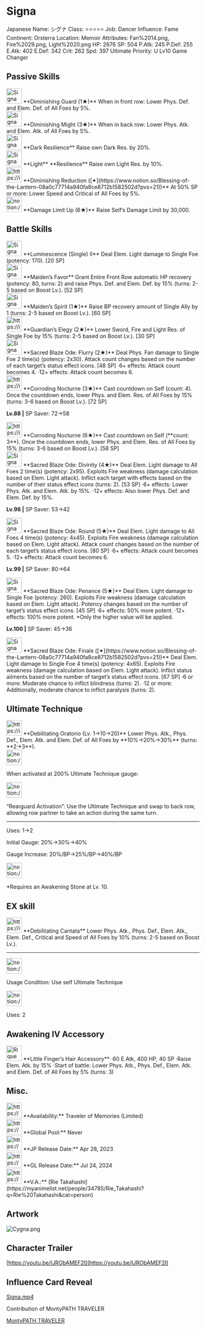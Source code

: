 # Signa

Japanese Name: シグナ
Class: ⭐️⭐️⭐️⭐️⭐️
Job: Dancer
Influence: Fame
Continent: Orsterra
Location: Memoir
Attributes: Fan%2014.png, Fire%2029.png, Light%2020.png
HP: 2676
SP: 504
P.Atk: 245
P.Def: 255
E.Atk: 402
E.Def: 342
Crit: 262
Spd: 397
Ultimate Priority: U Lv10 Game Changer

## Passive Skills

<aside>
<img src="Signa%201f2215a0efde439985de36ab8b4308fb/Phys_Def_Drain.png" alt="Signa%201f2215a0efde439985de36ab8b4308fb/Phys_Def_Drain.png" width="40px" /> **Diminishing Guard (1★)**
When in front row: Lower Phys. Def. and Elem. Def. of All Foes by 5%.

</aside>

<aside>
<img src="Signa%201f2215a0efde439985de36ab8b4308fb/Phys_Atk_Drain_copia.png" alt="Signa%201f2215a0efde439985de36ab8b4308fb/Phys_Atk_Drain_copia.png" width="40px" /> **Diminishing Might (3★)**
When in back row: Lower Phys. Atk. and Elem. Atk. of All Foes by 5%.

</aside>

<aside>
<img src="Signa%201f2215a0efde439985de36ab8b4308fb/Dark_Resilience.png" alt="Signa%201f2215a0efde439985de36ab8b4308fb/Dark_Resilience.png" width="40px" /> **Dark Resilience**
Raise own  Dark Res. by 20%.

</aside>

<aside>
<img src="Signa%201f2215a0efde439985de36ab8b4308fb/Light_Resilience.png" alt="Signa%201f2215a0efde439985de36ab8b4308fb/Light_Resilience.png" width="40px" /> **Light** **Resilience**
Raise own Light Res. by 10%.

</aside>

<aside>
<img src="https://img.game8.jp/8245628/78ca9af5ca5c3376544f6b8cbdea0711.png/show" alt="https://img.game8.jp/8245628/78ca9af5ca5c3376544f6b8cbdea0711.png/show" width="40px" /> **Diminishing Reduction ([✦](https://www.notion.so/Blessing-of-the-Lantern-08a0c77714a940fa8ce8712b1582502d?pvs=21))**
At 50% SP or more: Lower Speed and Critical of All Foes by 5%.

</aside>

<aside>
<img src="notion://custom_emoji/2482af5e-3bb7-4af8-a110-df4150e44521/17debbc6-5396-80a6-933a-007af3a7f551" alt="notion://custom_emoji/2482af5e-3bb7-4af8-a110-df4150e44521/17debbc6-5396-80a6-933a-007af3a7f551" width="40px" /> **Damage Limit Up (6★)**
Raise Self’s Damage Limit by 30,000.

</aside>

## Battle Skills

<aside>
<img src="Signa%201f2215a0efde439985de36ab8b4308fb/Light.png" alt="Signa%201f2215a0efde439985de36ab8b4308fb/Light.png" width="40px" /> **Luminescence (Single) II**
Deal Elem. Light damage to Single Foe (potency: 170). [20 SP]

</aside>

<aside>
<img src="Signa%201f2215a0efde439985de36ab8b4308fb/Vim_and_Vigor.png" alt="Signa%201f2215a0efde439985de36ab8b4308fb/Vim_and_Vigor.png" width="40px" /> **Maiden’s Favor**
Grant Entire Front Row automatic HP recovery (potency: 80, turns: 2) and raise Phys. Def. and Elem. Def. by 15% (turns: 2-5 based on Boost Lv.). [52 SP]

</aside>

<aside>
<img src="Signa%201f2215a0efde439985de36ab8b4308fb/BP_Recovery.png" alt="Signa%201f2215a0efde439985de36ab8b4308fb/BP_Recovery.png" width="40px" /> **Maiden’s Spirit (1★)**
Raise BP recovery amount of Single Ally by 1 (turns: 2-5 based on Boost Lv.). [60 SP]

</aside>

<aside>
<img src="https://img.game8.jp/6909196/ce50237128dbdac99dd75aad5895bba1.png/show" alt="https://img.game8.jp/6909196/ce50237128dbdac99dd75aad5895bba1.png/show" width="40px" /> **Guardian’s Elegy (2★)**
Lower Sword, Fire and Light Res. of Single Foe by 15% (turns: 2-5 based on Boost Lv.). [30 SP]

</aside>

<aside>
<img src="Signa%201f2215a0efde439985de36ab8b4308fb/Fan.png" alt="Signa%201f2215a0efde439985de36ab8b4308fb/Fan.png" width="40px" /> **Sacred Blaze Ode: Flurry (2★)**
Deal Phys. Fan damage to Single Foe 2 time(s) (potency: 2x30). Attack count changes based on the number of each target’s status effect icons. [48 SP]
·6+ effects: Attack count becomes 4.
·12+ effects: Attack count becomes 6.

</aside>

<aside>
<img src="https://img.game8.jp/6909196/ce50237128dbdac99dd75aad5895bba1.png/show" alt="https://img.game8.jp/6909196/ce50237128dbdac99dd75aad5895bba1.png/show" width="40px" /> **Corroding Nocturne (3★)**
Cast countdown on Self (count: 4). Once the countdown ends, lower Phys. and Elem. Res. of All Foes by 15%  (turns: 3-6 based on Boost Lv.). [72 SP]

**Lv.88 |** SP Saver: 72→58

<aside>
<img src="https://img.game8.jp/6909196/ce50237128dbdac99dd75aad5895bba1.png/show" alt="https://img.game8.jp/6909196/ce50237128dbdac99dd75aad5895bba1.png/show" width="40px" /> **Corroding Nocturne (6★)**
Cast countdown on Self (**count: 3**). Once the countdown ends, lower Phys. and Elem. Res. of All Foes by 15%  (turns: 3-6 based on Boost Lv.). [58 SP]

</aside>

</aside>

<aside>
<img src="Signa%201f2215a0efde439985de36ab8b4308fb/Light%201.png" alt="Signa%201f2215a0efde439985de36ab8b4308fb/Light%201.png" width="40px" /> **Sacred Blaze Ode: Divinity (4★)**
Deal Elem. Light damage to All Foes 2 time(s) (potency: 2x95). Exploits Fire weakness (damage calculation based on Elem. Light attack). Inflict each target with effects based on the number of their status effect icons (turns: 2). [53 SP]
·6+ effects: Lower Phys. Atk. and Elem. Atk. by 15%.
·12+ effects: Also lower Phys. Def. and Elem. Def. by 15%.

**Lv.96 |** SP Saver: 53→42

</aside>

<aside>
<img src="Signa%201f2215a0efde439985de36ab8b4308fb/Light%202.png" alt="Signa%201f2215a0efde439985de36ab8b4308fb/Light%202.png" width="40px" /> **Sacred Blaze Ode: Round (5★)**
Deal Elem. Light damage to All Foes 4 time(s) (potency: 4x45). Exploits Fire weakness (damage calculation based on Elem. Light attack). Attack count changes based on the number of each target’s status effect icons. [80 SP]
·6+ effects: Attack count becomes 5.
·12+ effects: Attack count becomes 6.

**Lv.99 |** SP Saver: 80→64

</aside>

<aside>
<img src="Signa%201f2215a0efde439985de36ab8b4308fb/Light%202.png" alt="Signa%201f2215a0efde439985de36ab8b4308fb/Light%202.png" width="40px" /> **Sacred Blaze Ode: Penance (5★)**
Deal Elem. Light damage to Single Foe (potency: 260). Exploits Fire weakness (damage calculation based on Elem. Light attack). Potency changes based on the number of target’s status effect icons. [45 SP]
·6+ effects: 50% more potent.
·12+ effects: 100% more potent.
*Only the higher value will be applied.

**Lv.100 |** SP Saver: 45→36

</aside>

<aside>
<img src="Signa%201f2215a0efde439985de36ab8b4308fb/Light%203.png" alt="Signa%201f2215a0efde439985de36ab8b4308fb/Light%203.png" width="40px" /> **Sacred Blaze Ode: Finale ([✦](https://www.notion.so/Blessing-of-the-Lantern-08a0c77714a940fa8ce8712b1582502d?pvs=21))**
Deal Elem. Light damage to Single Foe 4 time(s) (potency: 4x65). Exploits Fire weakness (damage calculation based on Elem. Light attack). Inflict status ailments based on the number of target’s status effect icons. [67 SP]
·6 or more: Moderate chance to inflict blindness (turns: 2).
·12 or more: Additionally, moderate chance to inflict paralysis (turns: 2).

</aside>

## Ultimate Technique

<aside>
<img src="https://img.game8.jp/6909196/ce50237128dbdac99dd75aad5895bba1.png/show" alt="https://img.game8.jp/6909196/ce50237128dbdac99dd75aad5895bba1.png/show" width="40px" /> **Debilitating Oratorio (Lv. 1→10→20)**
Lower Phys. Atk., Phys. Def., Elem. Atk. and Elem. Def. of All Foes by **10%→20%→30%** (turns: **2→3**).

<aside>
<img src="notion://custom_emoji/2482af5e-3bb7-4af8-a110-df4150e44521/137ebbc6-5396-80a2-a199-007a067e9993" alt="notion://custom_emoji/2482af5e-3bb7-4af8-a110-df4150e44521/137ebbc6-5396-80a2-a199-007a067e9993" width="40px" />

When activated at 200% Ultimate Technique gauge:

<aside>
<img src="notion://custom_emoji/2482af5e-3bb7-4af8-a110-df4150e44521/193ebbc6-5396-8076-8391-007aae0ede08" alt="notion://custom_emoji/2482af5e-3bb7-4af8-a110-df4150e44521/193ebbc6-5396-8076-8391-007aae0ede08" width="40px" />

“Rearguard Activation”: Use the Ultimate Technique and swap to back row, allowing row partner to take an action during the same turn.

</aside>

</aside>

---

Uses:
1→2

Initial Gauge:
20%→30%→40%

Gauge Increase:
20%/BP→25%/BP→40%/BP

<aside>
<img src="notion://custom_emoji/2482af5e-3bb7-4af8-a110-df4150e44521/182ebbc6-5396-80af-9978-007ac248795b" alt="notion://custom_emoji/2482af5e-3bb7-4af8-a110-df4150e44521/182ebbc6-5396-80af-9978-007ac248795b" width="40px" />

*Requires an Awakening Stone at Lv. 10.

</aside>

</aside>

## EX skill

<aside>
<img src="https://img.game8.jp/6909196/ce50237128dbdac99dd75aad5895bba1.png/show" alt="https://img.game8.jp/6909196/ce50237128dbdac99dd75aad5895bba1.png/show" width="40px" /> **Debilitating Cantata**
Lower Phys. Atk., Phys. Def., Elem. Atk., Elem. Def., Critical and Speed of All Foes by 10% (turns: 2-5 based on Boost Lv.).

---

<aside>
<img src="notion://custom_emoji/2482af5e-3bb7-4af8-a110-df4150e44521/137ebbc6-5396-802c-b9bc-007a54884b6f" alt="notion://custom_emoji/2482af5e-3bb7-4af8-a110-df4150e44521/137ebbc6-5396-802c-b9bc-007a54884b6f" width="40px" />

Usage Condition: Use self Ultimate Technique

</aside>

<aside>
<img src="notion://custom_emoji/2482af5e-3bb7-4af8-a110-df4150e44521/137ebbc6-5396-80ba-9f36-007a936447ac" alt="notion://custom_emoji/2482af5e-3bb7-4af8-a110-df4150e44521/137ebbc6-5396-80ba-9f36-007a936447ac" width="40px" />

Uses: 2

</aside>

</aside>

## Awakening IV Accessory

<aside>
<img src="Rique%2003cb41beb766464083f85e40d3bfaf82/Awakening_IV.png" alt="Rique%2003cb41beb766464083f85e40d3bfaf82/Awakening_IV.png" width="40px" /> **Little Finger’s Hair Accessory**
·60 E.Atk, 400 HP, 40 SP
·Raise Elem. Atk. by 15%
·Start of battle: Lower Phys. Atk., Phys. Def., Elem. Atk. and Elem. Def. of All Foes by 5% (turns: 3)

</aside>

## Misc.

<aside>
<img src="https://www.notion.so/icons/gift_gray.svg" alt="https://www.notion.so/icons/gift_gray.svg" width="40px" /> **Availability:** Traveler of Memories (Limited)

</aside>

<aside>
<img src="https://www.notion.so/icons/globe_gray.svg" alt="https://www.notion.so/icons/globe_gray.svg" width="40px" /> **Global Pool:** Never

</aside>

<aside>
<img src="https://www.notion.so/icons/calendar_red.svg" alt="https://www.notion.so/icons/calendar_red.svg" width="40px" /> **JP Release Date:**
Apr 28, 2023

</aside>

<aside>
<img src="https://www.notion.so/icons/calendar_blue.svg" alt="https://www.notion.so/icons/calendar_blue.svg" width="40px" /> **GL Release Date:**
Jul 24, 2024

</aside>

<aside>
<img src="https://www.notion.so/icons/microphone_gray.svg" alt="https://www.notion.so/icons/microphone_gray.svg" width="40px" /> **V.A.:** [Rie Takahashi](https://myanimelist.net/people/34785/Rie_Takahashi?q=Rie%20Takahashi&cat=person)

</aside>

## Artwork

![Cygna.png](Signa%201f2215a0efde439985de36ab8b4308fb/Cygna.png)

## Character Trailer

[https://youtu.be/lJRObAMEF2I](https://youtu.be/lJRObAMEF2I)

## Influence Card Reveal

[Signa.mp4](Signa%201f2215a0efde439985de36ab8b4308fb/Signa.mp4)

Contribution of MontyPATH TRAVELER

[MontyPATH TRAVELER](https://www.youtube.com/@MontyPATHTRAVELER)